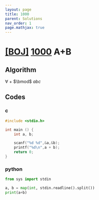 ```yaml
---
layout: page
title: 1000
parent: Solutions
nav_order: 1
page.mathjax: true
---
```

# [[BOJ]](https://www.acmicpc.net/problem) [1000](https://www.acmicpc.net/problem/1000) A+B
## Algorithm

$\forall$
$+$
$\bmod$
$abc$

## Codes
### c
```c
#include <stdio.h>

int main () {
	int a, b;

	scanf("%d %d",&a,&b);
	printf("%d\n",a + b);
	return 0;
}
```
### python
```python
from sys import stdin

a, b = map(int, stdin.readline().split())
print(a+b)
```

